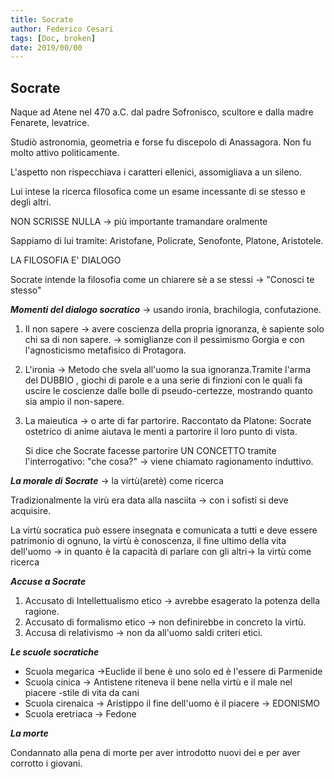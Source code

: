 ```yaml
---
title: Socrate  
author: Federico Cesari
tags: [Doc, broken]
date: 2019/00/00
---
```


## Socrate

Naque ad Atene nel 470 a.C. dal padre Sofronisco, scultore e dalla madre Fenarete, levatrice.

Studiò astronomia, geometria e forse fu discepolo di Anassagora. Non fu molto attivo politicamente.

L'aspetto non rispecchiava i caratteri ellenici, assomigliava a un sileno.

Lui intese la ricerca filosofica come un esame incessante di se stesso e degli altri.

NON SCRISSE NULLA → più importante tramandare oralmente

Sappiamo di lui tramite: Aristofane, Policrate, Senofonte, Platone, Aristotele.

LA FILOSOFIA E' DIALOGO

Socrate intende la filosofia come un chiarere sè a se stessi → "Conosci te stesso"

_**Momenti del dialogo socratico**_ → usando ironia, brachilogia, confutazione.

1.  Il non sapere → avere coscienza della propria ignoranza, è sapiente solo chi sa di non sapere. → somiglianze con il pessimismo Gorgia e con l'agnosticismo metafisico di Protagora.
    
2.  L'ironia → Metodo che svela all'uomo la sua ignoranza.Tramite l'arma del DUBBIO , giochi di parole e a una serie di finzioni con le quali fa uscire le coscienze dalle bolle di pseudo-certezze, mostrando quanto sia ampio il non-sapere.
    
3.  La maieutica → o arte di far partorire. Raccontato da Platone: Socrate ostetrico di anime aiutava le menti a partorire il loro punto di vista.
    
    Si dice che Socrate facesse partorire UN CONCETTO tramite l'interrogativo: "che cosa?" → viene chiamato ragionamento induttivo.
    

_**La morale di Socrate**_ → la virtù(aretè) come ricerca

Tradizionalmente la virù era data alla nasciita → con i sofisti si deve acquisire.

La virtù socratica può essere insegnata e comunicata a tutti e deve essere patrimonio di ognuno, la virtù è conoscenza, il fine ultimo della vita dell'uomo → in quanto è la capacità di parlare con gli altri→ la virtù come ricerca

_**Accuse a Socrate**_

1.  Accusato di Intellettualismo etico → avrebbe esagerato la potenza della ragione.
2.  Accusato di formalismo etico → non definirebbe in concreto la virtù.
3.  Accusa di relativismo → non da all'uomo saldi criteri etici.

_**Le scuole socratiche**_

-   Scuola megarica →Euclide il bene è uno solo ed è l'essere di Parmenide
-   Scuola cinica → Antistene riteneva il bene nella virtù e il male nel piacere -stile di vita da cani
-   Scuola cirenaica → Aristippo il fine dell'uomo è il piacere → EDONISMO
-   Scuola eretriaca → Fedone

_**La morte**_

Condannato alla pena di morte per aver introdotto nuovi dei e per aver corrotto i giovani.
